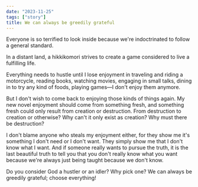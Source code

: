 ```yaml
---
date: "2023-11-25"
tags: ["story"]
title: We can always be greedily grateful
---
```


Everyone is so terrified to look inside because we're indoctrinated to follow a general standard.

In a distant land, a hikkikomori strives to create a game considered to live a fulfilling life.

Everything needs to hustle until I lose enjoyment in traveling and riding a motorcycle, reading books, watching movies, engaging in small talks, dining in to try any kind of foods, playing games—I don't enjoy them anymore.

But I don't wish to come back to enjoying those kinds of things again. My new novel enjoyment should come from something fresh, and something fresh could only result from creation or destruction. From destruction to creation or otherwise? Why can't it only exist as creation? Why must there be destruction?

I don't blame anyone who steals my enjoyment either, for they show me it's something I don't need or I don't want. They simply show me that I don't know what I want. And if someone really wants to pursue the truth, it is the last beautiful truth to tell you that you don't really know what you want because we're always just being taught because we don't know.

Do you consider God a hustler or an idler? Why pick one? We can always be greedily grateful; choose everything!